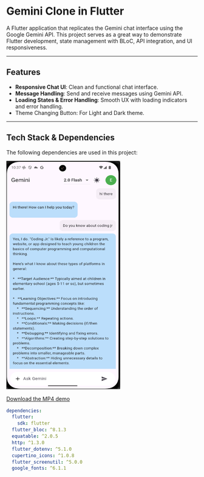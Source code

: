 # Gemini Clone in Flutter

A Flutter application that replicates the Gemini chat interface using the Google Gemini API. This project serves as a great way to demonstrate Flutter development, state management with BLoC, API integration, and UI responsiveness.

---

## Features

- **Responsive Chat UI**: Clean and functional chat interface.
- **Message Handling**: Send and receive messages using Gemini API.
- **Loading States & Error Handling**: Smooth UX with loading indicators and error handling.
- Theme Changing Button: For Light and Dark theme.
---

## Tech Stack & Dependencies

The following dependencies are used in this project:

<img src="./Screenshot.png" alt="App Screenshot" width="300" height="600"/>


[Download the MP4 demo](./Gemini_Clone.mp4)
```yaml
dependencies:
  flutter:
    sdk: flutter
  flutter_bloc: ^8.1.3
  equatable: ^2.0.5
  http: ^1.3.0
  flutter_dotenv: ^5.1.0
  cupertino_icons: ^1.0.8
  flutter_screenutil: ^5.0.0
  google_fonts: ^6.1.1

